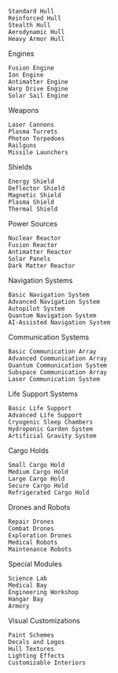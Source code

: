     Standard Hull
    Reinforced Hull
    Stealth Hull
    Aerodynamic Hull
    Heavy Armor Hull

Engines

    Fusion Engine
    Ion Engine
    Antimatter Engine
    Warp Drive Engine
    Solar Sail Engine

Weapons

    Laser Cannons
    Plasma Turrets
    Photon Torpedoes
    Railguns
    Missile Launchers

Shields

    Energy Shield
    Deflector Shield
    Magnetic Shield
    Plasma Shield
    Thermal Shield

Power Sources

    Nuclear Reactor
    Fusion Reactor
    Antimatter Reactor
    Solar Panels
    Dark Matter Reactor

Navigation Systems

    Basic Navigation System
    Advanced Navigation System
    Autopilot System
    Quantum Navigation System
    AI-Assisted Navigation System

Communication Systems

    Basic Communication Array
    Advanced Communication Array
    Quantum Communication System
    Subspace Communication Array
    Laser Communication System

Life Support Systems

    Basic Life Support
    Advanced Life Support
    Cryogenic Sleep Chambers
    Hydroponic Garden System
    Artificial Gravity System

Cargo Holds

    Small Cargo Hold
    Medium Cargo Hold
    Large Cargo Hold
    Secure Cargo Hold
    Refrigerated Cargo Hold

Drones and Robots

    Repair Drones
    Combat Drones
    Exploration Drones
    Medical Robots
    Maintenance Robots

Special Modules

    Science Lab
    Medical Bay
    Engineering Workshop
    Hangar Bay
    Armory

Visual Customizations

    Paint Schemes
    Decals and Logos
    Hull Textures
    Lighting Effects
    Customizable Interiors